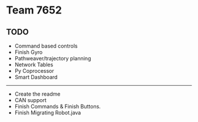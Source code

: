 # Team 7652

## TODO



* Command based controls
* Finish Gyro
* Pathweaver/trajectory planning
* Network Tables
* Py Coprocessor
* Smart Dashboard

---
* Create the readme
* CAN support
* Finish Commands & Finish Buttons.
* Finish Migrating Robot.java